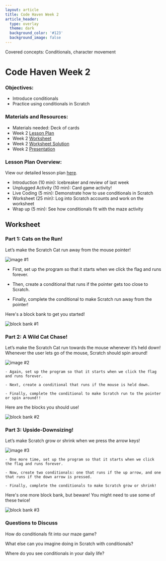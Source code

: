 ```yaml
---
layout: article
title: Code Haven Week 2
article_header:
  type: overlay
  theme: dark
  background_color: '#123'
  background_image: false
---
```


Covered concepts: Conditionals, character movement    

<!--more--> 

# Code Haven Week 2

### Objectives: 
- Introduce conditionals
- Practice using conditionals in Scratch

### Materials and Resources: 
- Materials needed: Deck of cards
- Week 2 [Lesson Plan](https://drive.google.com/open?id=13VB839YxdWDWEBXBlt75WXVhkkFLmMroSKGPEWjy5W4)
- Week 2 [Worksheet](https://drive.google.com/open?id=1XuW8xvdvpa7S6OUAW31WEsVIxzO0keHYDTNnA6vo7rs) 
- Week 2 [Worksheet Solution](https://scratch.mit.edu/projects/379919522/)
- Week 2 [Presentation](https://drive.google.com/open?id=14pfAjcnXcf8WobTBZNSVVLoYFIhi_LNZhyaGLOWk3fg)

### Lesson Plan Overview:
View our detailed lesson plan [here](https://drive.google.com/open?id=13VB839YxdWDWEBXBlt75WXVhkkFLmMroSKGPEWjy5W4).
- Introduction (10 min): Icebreaker and review of last week
- Unplugged Activity (10 min): Card game activity!
- Live Coding (5 min): Demonstrate how to use conditionals in Scratch
- Worksheet (25 min): Log into Scratch accounts and work on the worksheet
- Wrap up (5 min): See how conditionals fit with the maze activity

## Worksheet
### Part 1: Cats on the Run!

Let’s make the Scratch Cat run away from the mouse pointer!



![image #1](/assets/images/week2/img1.png)



- First, set up the program so that it starts when we click the flag and runs forever.

- Then, create a conditional that runs if the pointer gets too close to Scratch.

- Finally, complete the conditional to make Scratch run away from the pointer!



Here's a block bank to get you started!



![block bank #1](/assets/images/week2/bb1.png)



### Part 2: A Wild Cat Chase!



Let’s make the Scratch Cat run towards the mouse whenever it’s held down! Whenever the user lets go of the mouse, Scratch should spin around!





![image #2](/assets/images/week2/img2.png)



    - Again, set up the program so that it starts when we click the flag and runs forever.

    - Next, create a conditional that runs if the mouse is held down.

    - Finally, complete the conditional to make Scratch run to the pointer or spin around!!



Here are the blocks you should use!



![block bank #2](/assets/images/week2/bb2.png)

### Part 3: Upside-Downsizing!



Let’s make Scratch grow or shrink when we press the arrow keys!



![image #3](/assets/images/week2/img3.png)



    - One more time, set up the program so that it starts when we click the flag and runs forever.

    - Now, create two conditionals: one that runs if the up arrow, and one that runs if the down arrow is pressed.

    - Finally, complete the conditionals to make Scratch grow or shrink!



Here's one more block bank, but beware! You might need to use some of these twice!



![block bank #3](/assets/images/week2/bb3.png)



### Questions to Discuss



How do conditionals fit into our maze game?



What else can you imagine doing in Scratch with conditionals?



Where do you see conditionals in your daily life?
